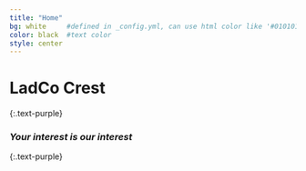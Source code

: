 ```yaml
---
title: "Home"
bg: white     #defined in _config.yml, can use html color like '#010101'
color: black  #text color
style: center
---
```


# __LadCo Crest__
{:.text-purple}

<span class="fa-stack subtlecircle" style="font-size:100px; background:rgba(255,166,0,0.1)">
  <i class="fa fa-circle fa-stack-2x text-white"></i>
  <i class="fa fa-line-chart fa-stack-1x text-orange"></i>
</span>

### *Your interest is our interest*
{:.text-purple}
